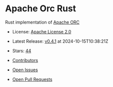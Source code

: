 # Apache Orc Rust

Rust implementation of [Apache ORC](https://orc.apache.org/)


- License: [Apache License 2.0](https://spdx.org/licenses/Apache-2.0.html)
- Latest Release: [v0.4.1](https://github.com/datafusion-contrib/datafusion-orc/releases/tag/v0.4.1) at 2024-10-15T10:38:21Z
- Stars: [44](https://github.com/datafusion-contrib/datafusion-orc/stargazers)


- [Contributors](https://github.com/datafusion-contrib/datafusion-orc/graphs/contributors)
- [Open Issues](https://github.com/datafusion-contrib/datafusion-orc/issues?q=sort%3Aupdated-desc+is%3Aissue+is%3Aopen)
- [Open Pull Requests](https://github.com/datafusion-contrib/datafusion-orc/pulls?q=sort%3Aupdated-desc+is%3Apr+is%3Aopen)
